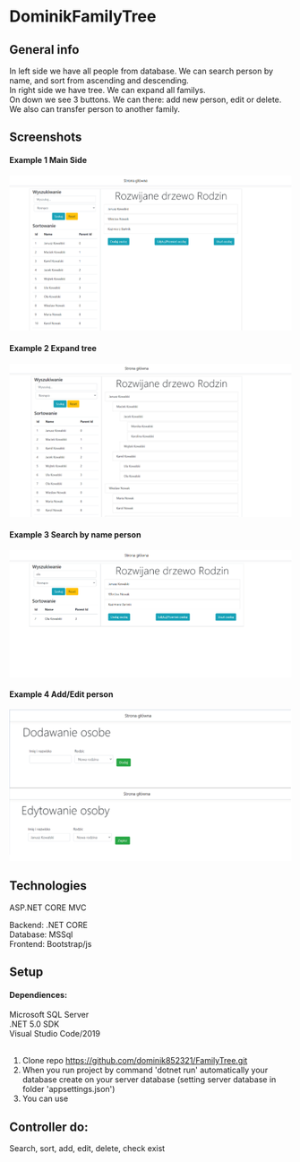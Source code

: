 # DominikFamilyTree

## General info
In left side we have all people from database. We can search person by name, and sort from ascending and descending. <br />
In right side we have tree. We can expand all familys. <br />
On down we see 3 buttons. We can there: add new person, edit or delete. We also can transfer person to another family.  <br />

## Screenshots
#### Example 1 Main Side
![Example screenshot](./img/Main.png)

#### Example 2 Expand tree
![Example screenshot](./img/expand.png)

#### Example 3 Search by name person
![Example screenshot](./img/searchbyname.png)

#### Example 4 Add/Edit person
![Example screenshot](./img/AddEdit.png)

## Technologies
ASP.NET CORE MVC<br />

Backend: .NET CORE <br />
Database: MSSql<br />
Frontend: Bootstrap/js<br />

## Setup
#### Dependiences: <br />
Microsoft SQL Server <br />
.NET 5.0 SDK <br />
Visual Studio Code/2019 <br /> <br />

1. Clone repo https://github.com/dominik852321/FamilyTree.git <br />
2. When you run project by command 'dotnet run' automatically your database create on your server database (setting server database in folder 'appsettings.json') <br />
3. You can use <br />
## Controller do:
Search, sort, add, edit, delete, check exist
